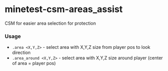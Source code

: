 # minetest-csm-areas_assist
CSM for easier area selection for protection
### Usage
* `.area <X,Y,Z>` - select area with X,Y,Z size from player pos to look direction
* `.area_around <X,Y,Z>` - select area with X,Y,Z size around player (center of area = player pos)
